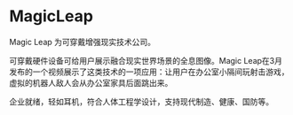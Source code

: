 # 

# MagicLeap

Magic Leap 为可穿戴增强现实技术公司。

可穿戴硬件设备可给用户展示融合现实世界场景的全息图像。Magic Leap在3月发布的一个视频展示了这类技术的一项应用：让用户在办公室小隔间玩射击游戏，虚拟的机器人敌人会从办公室家具后面跳出来。

企业就绪，轻如耳机，符合人体工程学设计，支持现代制造、健康、国防等。

